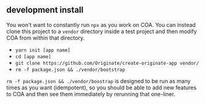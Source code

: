 ## development install

You won't want to constantly run `npx` as you work on COA. You can instead clone this project to a `vendor` directory inside a test project and then modify COA from within that directory.

- `yarn init [app name]`
- `cd [app name]`
- `git clone https://github.com/Originate/create-originate-app vendor/`
- `rm -f package.json && ./vendor/bootstrap`

`rm -f package.json && ./vendor/boostrap` is designed to be run as many times as you want (idempotent), so you should be able to add new features to COA and then see them immediately by rerunning that one-liner.
